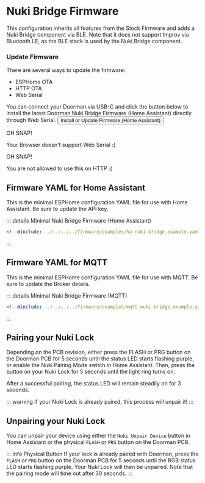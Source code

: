 # Nuki Bridge Firmware <Badge type="tip" text="Arduino Framework" />

This configuration inherits all features from the Stock Firmware and adds a Nuki Bridge component via BLE. Note that it does not support Improv via Bluetooth LE, as the BLE stack is used by the Nuki Bridge component.

### Update Firmware
There are several ways to update the firmware:
- ESPHome OTA <Badge type="warning" text="Requires ESPHome Dashboard" />
- HTTP OTA <Badge type="tip" text="Latest release build, no customization" />
- Web Serial <Badge type="tip" text="Latest release build, no customization" />

You can connect your Doorman via USB-C and click the button below to install the latest Doorman Nuki Bridge Firmware (Home Assistant) directly through Web Serial.
<esp-web-install-button manifest="../../firmware/release/doorman-nuki-bridge/manifest.json">
    <button slot="activate">
        <div class="custom-layout">
            <a class="btn">Install or Update Firmware (Home Assistant)</a>
        </div>
    </button>
    <div slot="unsupported">
        <div class="danger custom-block">
            <p class="custom-block-title">OH SNAP!</p>
            <p>Your Browser doesn't support Web Serial :(</p>
        </div>
    </div>
    <div slot="not-allowed">
        <div class="danger custom-block">
            <p class="custom-block-title">OH SNAP!</p>
            <p>You are not allowed to use this on HTTP :(</p>
        </div>
    </div>
</esp-web-install-button>

## Firmware YAML for Home Assistant
This is the minimal ESPHome configuration YAML file for use with Home Assistant. Be sure to update the API key.

::: details Minimal Nuki Bridge Firmware (Home Assistant)
```yaml
<!--@include: ../../../../firmware/examples/ha-nuki-bridge.example.yaml-->
```
:::

## Firmware YAML for MQTT

This is the minimal ESPHome configuration YAML file for use with MQTT. Be sure to update the Broker details.

::: details Minimal Nuki Bridge Firmware (MQTT)
```yaml
<!--@include: ../../../../firmware/examples/mqtt-nuki-bridge.example.yaml-->
```
:::

## Pairing your Nuki Lock
Depending on the PCB revision, either press the FLASH or PRG button on the Doorman PCB for 5 seconds until the status LED starts flashing purple, or enable the Nuki Pairing Mode switch in Home Assistant. Then, press the button on your Nuki Lock for 5 seconds until the light ring turns on.

After a successful pairing, the status LED will remain steadily on for 3 seconds.

::: warning
If your Nuki Lock is already paired, this process will unpair it!
:::

## Unpairing your Nuki Lock
You can unpair your device using either the `Nuki Unpair Device` button in Home Assistant or the physical `FLASH` or `PRG` button on the Doorman PCB.

::: info Physical Button
If your lock is already paired with Doorman, press the `FLASH` or `PRG` button on the Doorman PCB for 5 seconds until the RGB status LED starts flashing purple. Your Nuki Lock will then be unpaired. Note that the pairing mode will time out after 30 seconds.
:::

<!--@include: ./additions.md-->